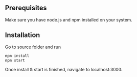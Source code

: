 ## Prerequisites

Make sure you have node.js and npm installed on your system.

## Installation

Go to source folder and run

```bash
npm install
npm start
```
Once install & start is finished, navigate to localhost:3000.
